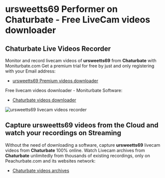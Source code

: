 # ursweetts69 Performer on Chaturbate - Free LiveCam videos downloader

## Chaturbate Live Videos Recorder

Monitor and record livecam videos of **ursweetts69** from **Chaturbate** with Moniturbate.com
Get a premium trial for free by just and only registering with your Email address:
* [ursweetts69 Premium videos downloader](https://moniturbate.com/request-demo-licence-key.html)

Free livecam videos downloader - Moniturbate Software:
* [Chaturbate videos downloader](https://moniturbate.com/moniturbate-download-software.html)

![ursweetts69 livecam videos recorder](https://peachurnet.com/templates/moniturbate-software.png)


## Capture ursweetts69 videos from the Cloud and watch your recordings on Streaming

Without the need of downloading a software, capture **ursweetts69** livecam videos from **Chaturbate** 100% online.
Watch Livecam archives from **Chaturbate** unlimitedly from thousands of existing recordings, only on Peachurbate.com and its websites network:
* [Chaturbate videos archives](https://peachurnet.com/)
